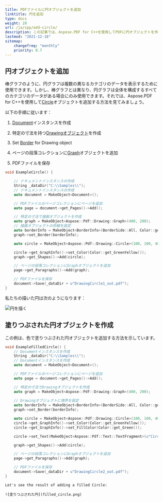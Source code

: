 ```yaml
---
title: PDFファイルに円オブジェクトを追加
linktitle: 円を追加
type: docs
weight: 20
url: /ja/cpp/add-circle/
description: この記事では、Aspose.PDF for C++を使用してPDFに円オブジェクトを作成する方法を説明します。
lastmod: "2021-12-18"
sitemap:
    changefreq: "monthly"
    priority: 0.7
---
```


## 円オブジェクトを追加

棒グラフのように、円グラフは複数の異なるカテゴリのデータを表示するために使用できます。しかし、棒グラフとは異なり、円グラフは全体を構成するすべてのカテゴリのデータがある場合にのみ使用できます。それでは、Aspose.PDF for C++を使用して[Circle](https://reference.aspose.com/pdf/cpp/class/aspose.pdf.drawing.circle/)オブジェクトを追加する方法を見てみましょう。

以下の手順に従います：

1. [Document](https://reference.aspose.com/pdf/cpp/class/aspose.pdf.document)インスタンスを作成

1. 特定の寸法を持つ[Drawingオブジェクト](https://reference.aspose.com/pdf/cpp/namespace/aspose.pdf.drawing)を作成

1. Set [Border](https://reference.aspose.com/pdf/cpp/class/aspose.pdf.drawing.graph#ab63dde9501441515b915fd68f66a01bd) for Drawing object

1. ページの段落コレクションに[Graph](https://reference.aspose.com/pdf/cpp/class/aspose.pdf.drawing.graph)オブジェクトを追加

1. PDFファイルを保存

```cpp
void ExampleCircle() {

    // ドキュメントインスタンスの作成
    String _dataDir("C:\\Samples\\");
    // ドキュメントインスタンスの作成
    auto document = MakeObject<Document>();

    // PDFファイルのページコレクションにページを追加
    auto page = document->get_Pages()->Add();

    // 特定の寸法で描画オブジェクトを作成
    auto graph = MakeObject<Aspose::Pdf::Drawing::Graph>(400, 200);
    // 描画オブジェクトの枠線を設定
    auto borderInfo = MakeObject<BorderInfo>(BorderSide::All, Color::get_Green());
    graph->set_Border(borderInfo);

    auto circle = MakeObject<Aspose::Pdf::Drawing::Circle>(100, 100, 40);

    circle->get_GraphInfo()->set_Color(Color::get_GreenYellow());
    graph->get_Shapes()->Add(circle);

    // ページの段落コレクションにGraphオブジェクトを追加
    page->get_Paragraphs()->Add(graph);

    // PDFファイルを保存
    document->Save(_dataDir + u"DrawingCircle1_out.pdf");
}
```
私たちの描いた円は次のようになります：

![円を描く](drawing_circle.png)

## 塗りつぶされた円オブジェクトを作成

この例は、色で塗りつぶされた円オブジェクトを追加する方法を示しています。

```cpp
void ExampleFilledCircle() {
    // Documentインスタンスを作成
    String _dataDir("C:\\Samples\\");
    // Documentインスタンスを作成
    auto document = MakeObject<Document>();

    // PDFファイルのページコレクションにページを追加
    auto page = document->get_Pages()->Add();

    // 特定の寸法でDrawingオブジェクトを作成
    auto graph = MakeObject<Aspose::Pdf::Drawing::Graph>(400, 200);
    
    // Drawingオブジェクトに境界を設定
    auto borderInfo = MakeObject<BorderInfo>(BorderSide::All, Color::get_Green());
    graph->set_Border(borderInfo);

    auto circle = MakeObject<Aspose::Pdf::Drawing::Circle>(100, 100, 40);
    circle->get_GraphInfo()->set_Color(Color::get_GreenYellow());
    circle->get_GraphInfo()->set_FillColor(Color::get_Green());

    circle->set_Text(MakeObject<Aspose::Pdf::Text::TextFragment>(u"Circle"));

    graph->get_Shapes()->Add(circle);

    // ページの段落コレクションにGraphオブジェクトを追加
    page->get_Paragraphs()->Add(graph);

    // PDFファイルを保存
    document->Save(_dataDir + u"DrawingCircle2_out.pdf");
}
```

```
Let's see the result of adding a filled Circle:

![塗りつぶされた円](filled_circle.png)
```